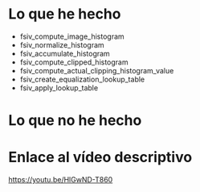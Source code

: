 # Lo que he hecho

- fsiv_compute_image_histogram
- fsiv_normalize_histogram
- fsiv_accumulate_histogram
- fsiv_compute_clipped_histogram
- fsiv_compute_actual_clipping_histogram_value
- fsiv_create_equalization_lookup_table
- fsiv_apply_lookup_table

# Lo que no he hecho

# Enlace al vídeo descriptivo

https://youtu.be/HlGwND-T860